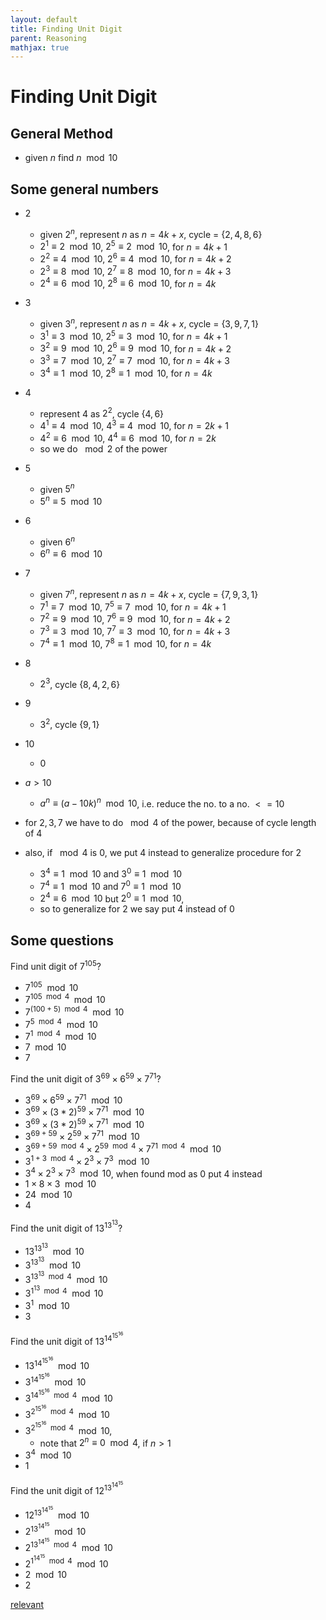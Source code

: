 ```yaml
---
layout: default
title: Finding Unit Digit
parent: Reasoning
mathjax: true
---
```


# Finding Unit Digit

## General Method

- given $n$ find $n \mod 10$


## Some general numbers

- 2
  - given $2^n$, represent $n$ as $n=4k + x$, cycle = $\{2, 4, 8, 6\}$
  - $2^1 \equiv 2 \mod 10$, $2^5 \equiv 2 \mod 10$, for $n = 4k + 1$
  - $2^2 \equiv 4 \mod 10$, $2^6 \equiv 4 \mod 10$, for $n = 4k + 2$
  - $2^3 \equiv 8 \mod 10$, $2^7 \equiv 8 \mod 10$, for $n = 4k + 3$
  - $2^4 \equiv 6 \mod 10$, $2^8 \equiv 6 \mod 10$, for $n = 4k$

- 3
  - given $3^n$, represent $n$ as $n=4k + x$, cycle = $\{3, 9, 7, 1\}$
  - $3^1 \equiv 3 \mod 10$, $2^5 \equiv 3 \mod 10$, for $n = 4k + 1$
  - $3^2 \equiv 9 \mod 10$, $2^6 \equiv 9 \mod 10$, for $n = 4k + 2$
  - $3^3 \equiv 7 \mod 10$, $2^7 \equiv 7 \mod 10$, for $n = 4k + 3$
  - $3^4 \equiv 1 \mod 10$, $2^8 \equiv 1 \mod 10$, for $n = 4k$ 

- 4
  - represent 4 as $2^2$, cycle $\{4,6\}$
  - $4^1 \equiv 4 \mod 10$, $4^3 \equiv 4 \mod 10$, for $n = 2k + 1$
  - $4^2 \equiv 6 \mod 10$, $4^4 \equiv 6 \mod 10$, for $n = 2k$
  - so we do $\mod 2$ of the power

- 5 
  - given $5^n$
  - $5^n \equiv 5 \mod 10$

- 6
  - given $6^n$
  - $6^n \equiv 6 \mod 10$

- 7
  - given $7^n$, represent $n$ as $n=4k + x$, cycle = $\{7, 9, 3, 1\}$
  - $7^1 \equiv 7 \mod 10$, $7^5 \equiv 7 \mod 10$, for $n = 4k + 1$
  - $7^2 \equiv 9 \mod 10$, $7^6 \equiv 9 \mod 10$, for $n = 4k + 2$
  - $7^3 \equiv 3 \mod 10$, $7^7 \equiv 3 \mod 10$, for $n = 4k + 3$
  - $7^4 \equiv 1 \mod 10$, $7^8 \equiv 1 \mod 10$, for $n = 4k$ 

- 8
  - $2^3$, cycle $\{8, 4, 2, 6\}$

- 9
  - $3^2$, cycle $\{9, 1\}$

- 10
  - 0

- $a>10$
  - $a^n \equiv (a-10k)^n \mod 10$, i.e. reduce the no. to a no. $<=10$

- for $2,3,7$ we have to do $\mod 4$ of the power, because of cycle length of $4$
- also, if $\mod 4$ is $0$, we put $4$ instead to generalize procedure for $2$
  - $3^4 \equiv 1 \mod 10$ and $3^0 \equiv 1 \mod 10$
  - $7^4 \equiv 1 \mod 10$ and $7^0 \equiv 1 \mod 10$
  - $2^4 \equiv 6 \mod 10$ but $2^0 \equiv 1 \mod 10$, 
  - so to generalize for $2$ we say put $4$ instead of $0$


## Some questions

Find unit digit of $7^{105}$?

- $7^{105} \mod 10$
- $7^{105 \mod 4} \mod 10$
- $7^{(100 + 5) \mod 4} \mod 10$
- $7^{5 \mod 4} \mod 10$
- $7^{1 \mod 4} \mod 10$
- $7 \mod 10$
- $7$

Find the unit digit of $3^{69} \times 6^{59} \times 7^{71}$?

- $3^{69} \times 6^{59} \times 7^{71} \mod 10$
- $3^{69} \times (3*2)^{59} \times 7^{71} \mod 10$
- $3^{69} \times (3*2)^{59} \times 7^{71} \mod 10$
- $3^{69+59} \times 2^{59} \times 7^{71} \mod 10$
- $3^{69+59 \mod 4} \times 2^{59 \mod 4} \times 7^{71 \mod 4} \mod 10$
- $3^{1+3 \mod 4} \times 2^{3} \times 7^{3} \mod 10$
- $3^{4} \times 2^{3} \times 7^{3} \mod 10$, when found mod as 0 put 4 instead
- $1 \times 8 \times 3 \mod 10$
- $24 \mod 10$
- $4$

Find the unit digit of $13^{13^{13}}$?

- $13^{13^{13}} \mod 10$
- $3^{13^{13}} \mod 10$
- $3^{13^{13} \mod 4} \mod 10$
- $3^{1^{13} \mod 4} \mod 10$
- $3^{1} \mod 10$
- $3$

Find the unit digit of $13^{14^{15^{16}}}$

- $13^{14^{15^{16}}} \mod 10$
- $3^{14^{15^{16}}} \mod 10$
- $3^{14^{15^{16}} \mod 4} \mod 10$
- $3^{2^{15^{16}} \mod 4} \mod 10$
- $3^{2^{15^{16}} \mod 4} \mod 10$, 
  - note that $2^n \equiv 0 \mod 4$, if $n>1$
- $3^{4} \mod 10$
- $1$

Find the unit digit of $12^{13^{14^{15}}}$

- $12^{13^{14^{15}}} \mod 10$
- $2^{13^{14^{15}}} \mod 10$
- $2^{13^{14^{15}} \mod 4} \mod 10$
- $2^{1^{14^{15}} \mod 4} \mod 10$
- $2 \mod 10$
- $2$

[relevant](https://www.quora.com/How-do-I-find-Unit-digit-of-12-13-14-15)